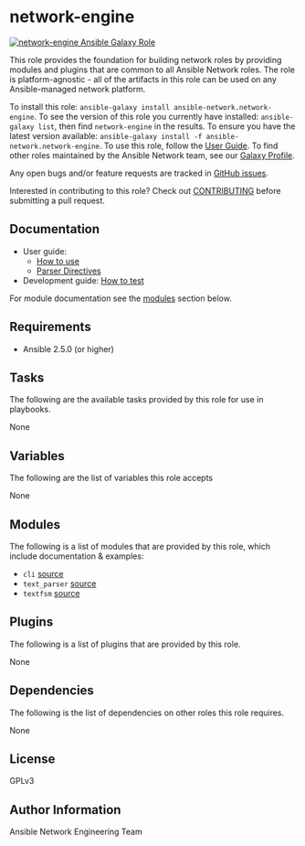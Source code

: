 # network-engine

[![network-engine Ansible Galaxy Role](https://img.shields.io/ansible/role/25206.svg)](https://galaxy.ansible.com/ansible-network/network-engine/)

This role provides the foundation for building network roles by providing
modules and plugins that are common to all Ansible Network roles. The role
is platform-agnostic - all of the artifacts in this role can be used on any
Ansible-managed network platform.

To install this role: `ansible-galaxy install ansible-network.network-engine`.
To see the version of this role you currently have installed: `ansible-galaxy list`, then find `network-engine` in the results. 
To ensure you have the latest version available: `ansible-galaxy install -f ansible-network.network-engine`.
To use this role, follow the [User Guide](docs/user_guide/main.md).
To find other roles maintained by the Ansible Network team, see our [Galaxy Profile](https://galaxy.ansible.com/ansible-network/). 

Any open bugs and/or feature requests are tracked in [GitHub issues](https://github.com/ansible-network/network-engine/issues).

Interested in contributing to this role? Check out [CONTRIBUTING](CONTRIBUTING.md) before submitting a pull request.

## Documentation

* User guide:
    - [How to use](docs/user_guide/main.md)
    - [Parser Directives](docs/directives/parser_directives.md)
* Development guide: [How to test](docs/tests/test_guide.md)

For module documentation see the [modules](#modules) section below.

## Requirements

* Ansible 2.5.0 (or higher)

## Tasks

The following are the available tasks provided by this role for use in
playbooks.

None

## Variables

The following are the list of variables this role accepts

None

## Modules

The following is a list of modules that are provided by this role, which include documentation & examples:

* `cli` [source](action_plugins/cli.py)
* `text_parser` [source](library/text_parser.py)
* `textfsm` [source](library/textfsm.py)

## Plugins

The following is a list of plugins that are provided by this role.

None

## Dependencies

The following is the list of dependencies on other roles this role requires.

None

## License

GPLv3

## Author Information

Ansible Network Engineering Team

